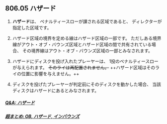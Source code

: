 ## 806.05 ハザード

1. **ハザード**は、
ペナルティースローが課される区域であると、
ディレクターが指定した区域です。

1. ハザード区域の境界を定める線はハザード区域の一部です。
ただしある境界線がアウト・オブ・バウンズ区域とハザード区域の間で共有されている場合、
その境界線はアウト・オブ・バウンズ区域の一部とみなされます。


1. ハザードにディスクを投げ入れたプレーヤーは、
1投のペナルティースローが与えられます。
~~そのライは再配置されません。~~
++ハザード区域はそのライの位置に影響を与えません。++

1. ディスクを投げたプレーヤーが判定前にそのディスクを動かした場合、
当該ディスクはハザードにあるとみなされます。


##### [Q&A: ハザード](qa-haz)
##### [超まとめ: OB, ハザード, インバウンズ](obhazardinbounds)
